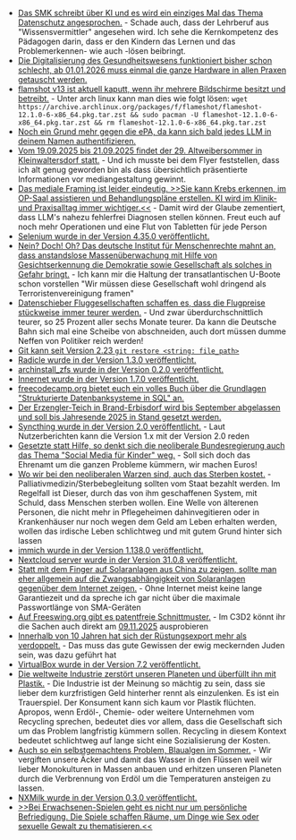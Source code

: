 * [Das SMK schreibt über KI und es wird ein einziges Mal das Thema Datenschutz angesprochen.](https://www.bildung.sachsen.de/blog/index.php/2025/08/11/ki-macht-schule-interview-mit-prof-birte-platow/) - Schade auch, dass der Lehrberuf aus "Wissensvermittler" angesehen wird. Ich sehe die Kernkompetenz des Pädagogen darin, dass er den Kindern das Lernen und das Problemerkennen- wie auch -lösen beibringt.
* [Die Digitalisierung des Gesundheitswesens funktioniert bisher schon schlecht, ab 01.01.2026 muss einmal die ganze Hardware in allen Praxen getauscht werden.](https://www.borncity.com/blog/2025/08/11/am-1-1-2026-muss-die-ti-auf-ecc-verschluesselung-umgestellt-sein-droht-ein-gau/)
* [flamshot v13 ist aktuell kaputt, wenn ihr mehrere Bildschirme besitzt und betreibt.](https://github.com/flameshot-org/flameshot/issues/4111) - Unter arch linux kann man dies wie folgt lösen: `wget https://archive.archlinux.org/packages/f/flameshot/flameshot-12.1.0-6-x86_64.pkg.tar.zst && sudo pacman -U flameshot-12.1.0-6-x86_64.pkg.tar.zst && rm flameshot-12.1.0-6-x86_64.pkg.tar.zst`
* [Noch ein Grund mehr gegen die ePA, da kann sich bald jedes LLM in deinem Namen authentifizieren.](https://netzpolitik.org/2025/gematik-fuer-die-elektronische-patientenakte-kann-man-sich-jetzt-doch-per-video-identifizieren/)
* [Vom 19.09.2025 bis 21.09.2025 findet der 29. Altweibersommer in Kleinwaltersdorf statt.](https://kleinwaltersdorf.de/index.php/2025/08/11/29-altweibersommer-2025/) - Und ich musste bei dem Flyer feststellen, dass ich alt genug geworden bin als dass übersichtlich präsentierte Informationen vor mediangestaltung gewinnt.
* [Das mediale Framing ist leider eindeutig. >>Sie kann Krebs erkennen, im OP-Saal assistieren und Behandlungspläne erstellen. KI wird im Klinik- und Praxisalltag immer wichtiger.<<](https://www.deutschlandfunk.de/kuenstliche-intelligenz-medizin-100.html) - Damit wird der Glaube zementiert, dass LLM's nahezu fehlerfrei Diagnosen stellen können. Freut euch auf noch mehr Operationen und eine Flut von Tabletten für jede Person
* [Selenium wurde in der Version 4.35.0 veröffentlicht.](https://github.com/SeleniumHQ/selenium/releases/tag/selenium-4.35.0)
* [Nein? Doch! Oh? Das deutsche Institut für Menschenrechte mahnt an, dass anstandslose Massenüberwachung mit Hilfe von Gesichtserkennung die Demokratie sowie Gesellschaft als solches in Gefahr bringt.](https://netzpolitik.org/2025/institut-fuer-menschenrechte-dringende-warnung-vor-gesichtserkennung/) - Ich kann mir die Haltung der transatlantischen U-Boote schon vorstellen "Wir müssen diese Gesellschaft wohl dringend als Terroristenvereinigung framen"
* [Datenschieber Fluggesellschaften schaffen es, dass die Flugpreise stückweise immer teurer werden.](https://www.deutschlandfunk.de/teure-flugtickets-ende-der-billigflieger-100.html) - Und zwar überdurchschnittlich teurer, so 25 Prozent aller sechs Monate teurer. Da kann die Deutsche Bahn sich mal eine Scheibe von abschneiden, auch dort müssen dumme Neffen von Politiker reich werden!
* [Git kann seit Version 2.23 `git restore <string: file_path>`](https://improveandrepeat.com/2025/08/little-git-tricks-revert-changes-in-a-file/)
* [Radicle wurde in der Version 1.3.0 veröffentlicht.](https://lwn.net/Articles/1033446/)
* [archinstall_zfs wurde in der Version 0.2.0 veröffentlicht.](https://github.com/okhsunrog/archinstall_zfs/releases/tag/v0.2.0)
* [Innernet wurde in der Version 1.7.0 veröffentlicht.](https://github.com/tonarino/innernet/releases/tag/v1.7.0)
* [freecodecamp.org bietet euch ein volles Buch über die Grundlagen "Strukturierte Datenbanksysteme in SQL" an.](https://www.freecodecamp.org/news/how-to-design-structured-database-systems-using-sql-full-book/)
* [Der Erzengler-Teich in Brand-Erbisdorf wird bis September abgelassen und soll bis Jahresende 2025 in Stand gesetzt werden.](https://www.mdr.de/nachrichten/sachsen/chemnitz/freiberg/stausee-brand-erbisdorf-erzengler-teich-baden-100.html)
* [Syncthing wurde in der Version 2.0 veröffentlicht.](https://lwn.net/Articles/1033634/) - Laut Nutzerberichten kann die Version 1.x mit der Version 2.0 reden
* [Gesetzte statt Hilfe, so denkt sich die neoliberale Bundesregierung auch das Thema "Social Media für Kinder" weg.](https://netzpolitik.org/2025/viele-huerden-duestere-aussichten-fuer-deutsches-social-media-verbot/) - Soll sich doch das Ehrenamt um die ganzen Probleme kümmern, wir machen Euros!
* [Wo wir bei den neoliberalen Warzen sind, auch das Sterben kostet.](https://www.deutschlandfunk.de/assistierter-suizid-angehoerige-sterbehilfeorganisationen-100.html) - Palliativmedizin/Sterbebegleitung sollten vom Staat bezahlt werden. Im Regelfall ist Dieser, durch das von ihm geschaffenen System, mit Schuld, dass Menschen sterben wollen. Eine Welle von älterenen Personen, die nicht mehr in Pflegeheimen dahinvegitieren oder in Krankenhäuser nur noch wegen dem Geld am Leben erhalten werden, wollen das irdische Leben schlichtweg und mit gutem Grund hinter sich lassen
* [immich wurde in der Version 1.138.0 veröffentlicht.](https://github.com/immich-app/immich/releases/tag/v1.138.0)
* [Nextcloud server wurde in der Version 31.0.8 veröffentlicht.](https://github.com/nextcloud/server/releases/tag/v31.0.8)
* [Statt mit dem Finger auf Solaranlagen aus China zu zeigen, sollte man eher allgemein auf die Zwangsabhängigkeit von Solaranlagen gegenüber dem Internet zeigen.](https://www.borncity.com/blog/2025/08/15/cyberrisiko-solaranlagen-komponenten-aus-china/) - Ohne Internet meist keine lange Garantiezeit und da spreche ich gar nicht über die maximale Passwortlänge von SMA-Geräten
* [Auf Freeswing.org gibt es patentfreie Schnittmuster.](https://freesewing.org/) - Im C3D2 könnt ihr die Sachen auch direkt am [09.11.2025](https://c3d2.de/news/ta-20251109-freesewing.html) ausprobieren
* [Innerhalb von 10 Jahren hat sich der Rüstungsexport mehr als verdoppelt.](https://www.deutschlandfunk.de/deutsche-waffenexporte-ruestungsexporte-israel-genehmigung-100.html) - Das muss das gute Gewissen der ewig meckernden Juden sein, was dazu geführt hat
* [VirtualBox wurde in der Version 7.2 veröffentlicht.](https://www.phoronix.com/news/VirtualBox-7.2-Released)
* [Die weltweite Industrie zerstört unseren Planeten und überfüllt ihn mit Plastik.](https://www.deutschlandfunk.de/plastik-abkommen-vereinte-nationen-genf-100.html) - Die Industrie ist der Meinung so mächtig zu sein, dass sie lieber dem kurzfristigen Geld hinterher rennt als einzulenken. Es ist ein Trauerspiel. Der Konsument kann sich kaum vor Plastik flüchten. Apropos, wenn Erdöl-, Chemie- oder weitere Unternehmen vom Recycling sprechen, bedeutet dies vor allem, dass die Gesellschaft sich um das Problem langfristig kümmern sollen. Recycling in diesem Kontext bedeutet schlichtweg auf lange sicht eine Sozialisierung der Kosten.
* [Auch so ein selbstgemachtens Problem, Blaualgen im Sommer.](https://www.deutschlandfunk.de/blaualgen-ostsee-badeverbot-tourismus-klimawandel-badesee-cyanobakterien-100.html) - Wir vergiften unsere Äcker und damit das Wasser in den Flüssen weil wir lieber Monokulturen in Massen anbauen und erhitzen unseren Planeten durch die Verbrennung von Erdöl um die Temperaturen ansteigen zu lassen.
* [NXMilk wurde in der Version 0.3.0 veröffentlicht.](https://wiidatabase.de/nxmilk-v0-3-0/)
* [>>Bei Erwachsenen-Spielen geht es nicht nur um persönliche Befriedigung. Die Spiele schaffen Räume, um Dinge wie Sex oder sexuelle Gewalt zu thematisieren.<<](https://netzpolitik.org/2025/verschwundene-spiele-entwicklerinnen-erzaehlen-warum-games-ueber-sex-wichtig-sind/)
